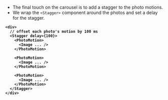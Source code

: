 - The final touch on the carousel is to add a stagger to the photo motions.
- We wrap the `<Stagger>` component around the photos and set a delay for the stagger.

<div style="font-weight: bold;">

```tsx
<div>
  // offset each photo's motion by 100 ms
  <Stagger delay={100}>
    <PhotoMotion>
      <Image ... />
    </PhotoMotion>

    <PhotoMotion>
      <Image ... />
    </PhotoMotion>

    <PhotoMotion>
      <Image ... />
    </PhotoMotion>
  </Stagger>
</div>
```

</div>
